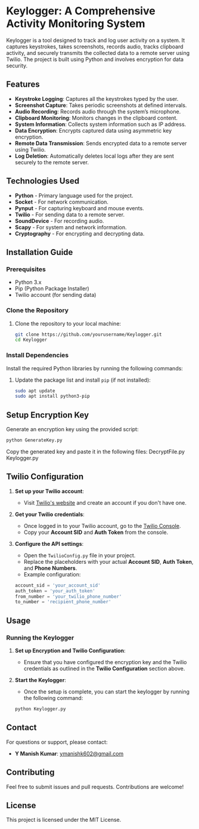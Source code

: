 # Keylogger: A Comprehensive Activity Monitoring System

Keylogger is a tool designed to track and log user activity on a system. It captures keystrokes, takes screenshots, records audio, tracks clipboard activity, and securely transmits the collected data to a remote server using Twilio. The project is built using Python and involves encryption for data security.

## Features

- **Keystroke Logging**: Captures all the keystrokes typed by the user.
- **Screenshot Capture**: Takes periodic screenshots at defined intervals.
- **Audio Recording**: Records audio through the system’s microphone.
- **Clipboard Monitoring**: Monitors changes in the clipboard content.
- **System Information**: Collects system information such as IP address.
- **Data Encryption**: Encrypts captured data using asymmetric key encryption.
- **Remote Data Transmission**: Sends encrypted data to a remote server using Twilio.
- **Log Deletion**: Automatically deletes local logs after they are sent securely to the remote server.

## Technologies Used

- **Python** - Primary language used for the project.
- **Socket** - For network communication.
- **Pynput** - For capturing keyboard and mouse events.
- **Twilio** - For sending data to a remote server.
- **SoundDevice** - For recording audio.
- **Scapy** - For system and network information.
- **Cryptography** - For encrypting and decrypting data.

## Installation Guide

### Prerequisites

- Python 3.x
- Pip (Python Package Installer)
- Twilio account (for sending data)

### Clone the Repository

1. Clone the repository to your local machine:

   ```bash
   git clone https://github.com/yourusername/Keylogger.git
   cd Keylogger
### Install Dependencies

Install the required Python libraries by running the following commands:

1. Update the package list and install `pip` (if not installed):

   ```bash
   sudo apt update
   sudo apt install python3-pip
## Setup Encryption Key

Generate an encryption key using the provided script:    
   ```bash
   python GenerateKey.py
   ```
Copy the generated key and paste it in the following files:
 DecryptFile.py
 Keylogger.py

## Twilio Configuration

1. **Set up your Twilio account**:
   - Visit [Twilio's website](https://www.twilio.com/) and create an account if you don't have one.

2. **Get your Twilio credentials**:
   - Once logged in to your Twilio account, go to the [Twilio Console](https://www.twilio.com/console).
   - Copy your **Account SID** and **Auth Token** from the console.

3. **Configure the API settings**:
   - Open the `TwilioConfig.py` file in your project.
   - Replace the placeholders with your actual **Account SID**, **Auth Token**, and **Phone Numbers**.
   - Example configuration:

   ```python
   account_sid = 'your_account_sid'
   auth_token = 'your_auth_token'
   from_number = 'your_twilio_phone_number'
   to_number = 'recipient_phone_number'
## Usage

### Running the Keylogger

1. **Set up Encryption and Twilio Configuration**: 
   - Ensure that you have configured the encryption key and the Twilio credentials as outlined in the **Twilio Configuration** section above.

2. **Start the Keylogger**: 
   - Once the setup is complete, you can start the keylogger by running the following command:

   ```bash
   python Keylogger.py


## Contact
For questions or support, please contact:

- **Y Manish Kumar**: [ymanishk602@gmail.com](mailto:ymanishk602@gmail.com)
  
## Contributing
Feel free to submit issues and pull requests. Contributions are welcome!


## License
This project is licensed under the MIT License.


